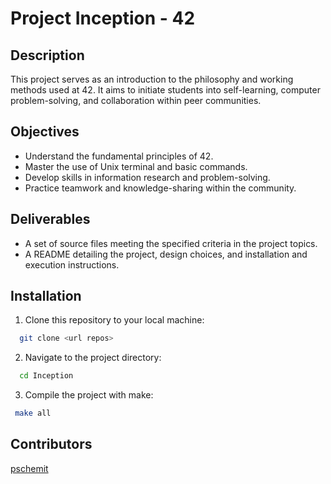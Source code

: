 # Project Inception - 42

## Description
This project serves as an introduction to the philosophy and working methods used at 42. It aims to initiate students into self-learning, computer problem-solving, and collaboration within peer communities.

## Objectives
- Understand the fundamental principles of 42.
- Master the use of Unix terminal and basic commands.
- Develop skills in information research and problem-solving.
- Practice teamwork and knowledge-sharing within the community.

## Deliverables
- A set of source files meeting the specified criteria in the project topics.
- A README detailing the project, design choices, and installation and execution instructions.

## Installation
1. Clone this repository to your local machine:
```sh
  git clone <url repos>
```
2. Navigate to the project directory:
```sh
  cd Inception
```
3. Compile the project with make:
 ```sh
  make all
```

## Contributors
[pschemit](https://github.com/pschemit)
